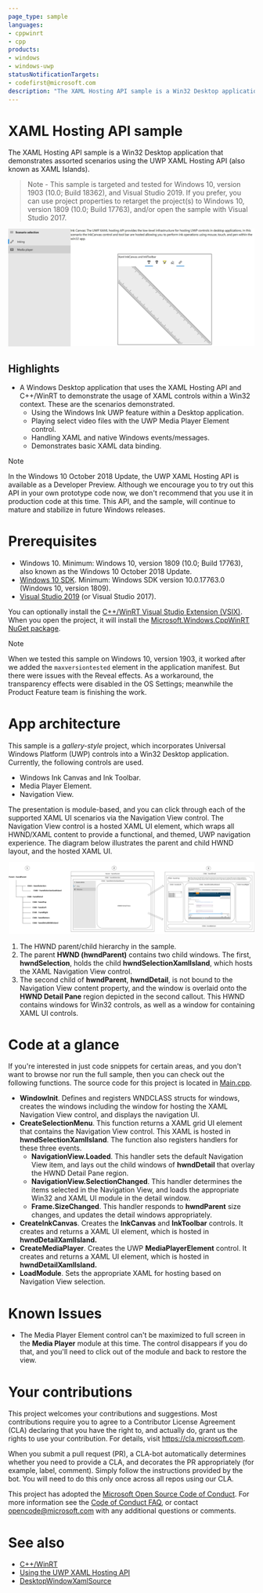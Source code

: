 ```yaml
---
page_type: sample
languages:
- cppwinrt
- cpp
products:
- windows
- windows-uwp
statusNotificationTargets:
- codefirst@microsoft.com
description: "The XAML Hosting API sample is a Win32 Desktop application that demonstrates assorted scenarios using the UWP XAML Hosting API."
---
```


# XAML Hosting API sample

The XAML Hosting API sample is a Win32 Desktop application that demonstrates assorted scenarios using the UWP XAML Hosting API (also known as XAML Islands).

> Note - This sample is targeted and tested for Windows 10, version 1903 (10.0; Build 18362), and Visual Studio 2019. If you prefer, you can use project properties to retarget the project(s) to Windows 10, version 1809 (10.0; Build 17763), and/or open the sample with Visual Studio 2017.

![XAML Hosted API sample showing the layout architecture](Images/XamlInking.JPG)

## Highlights
 
- A Windows Desktop application that uses the XAML Hosting API and C++/WinRT to demonstrate the usage of XAML controls within a Win32 context. These are the scenarios demonstrated.
  - Using the Windows Ink UWP feature within a Desktop application.
  - Playing select video files with the UWP Media Player Element control.
  - Handling XAML and native Windows events/messages.
  - Demonstrates basic XAML data binding.

> [!NOTE]
> In the Windows 10 October 2018 Update, the UWP XAML Hosting API is available as a Developer Preview. Although we encourage you to try out this API in your own prototype code now, we don't recommend that you use it in production code at this time. This API, and the sample, will continue to mature and stabilize in future Windows releases.

# Prerequisites

- Windows 10. Minimum: Windows 10, version 1809 (10.0; Build 17763), also known as the Windows 10 October 2018 Update.
- [Windows 10 SDK](https://developer.microsoft.com/windows/downloads/windows-10-sdk). Minimum: Windows SDK version 10.0.17763.0 (Windows 10, version 1809).
- [Visual Studio 2019](https://visualstudio.microsoft.com/downloads/) (or Visual Studio 2017).

You can optionally install the [C++/WinRT Visual Studio Extension (VSIX)](https://aka.ms/cppwinrt/vsix). When you open the project, it will install the [Microsoft.Windows.CppWinRT NuGet package](https://www.nuget.org/packages/Microsoft.Windows.CppWinRT/).

> [!NOTE]
> When we tested this sample on Windows 10, version 1903, it worked after we added the `maxversiontested` element in the application manifest. But there were issues with the Reveal effects. As a workaround, the transparency effects were disabled in the OS Settings; meanwhile the Product Feature team is finishing the work.

# App architecture

This sample is a *gallery-style* project, which incorporates Universal Windows Platform (UWP) controls into a Win32 Desktop application. Currently, the following controls are used.

- Windows Ink Canvas and Ink Toolbar.
- Media Player Element.
- Navigation View.

The presentation is module-based, and you can click through each of the supported XAML UI scenarios via the Navigation View control. The Navigation View control is a hosted XAML UI element, which wraps all HWND/XAML content to provide a functional, and themed, UWP navigation experience. The diagram below illustrates the parent and child HWND layout, and the hosted XAML UI.

![XAML Hosted API sample showing the layout architecture](Images/XAMLLayout.JPG)

1. The HWND parent/child hierarchy in the sample.
2. The parent **HWND (hwndParent)** contains two child windows. The first, **hwndSelection**, holds the child **hwndSelectionXamlIsland**, which hosts the XAML Navigation View control.
3. The second child of **hwndParent**, **hwndDetail**, is not bound to the Navigation View content property, and the window is overlaid onto the **HWND Detail Pane** region depicted in the second callout. This HWND contains windows for Win32 controls, as well as a window for containing XAML UI controls.

# Code at a glance

If you're interested in just code snippets for certain areas, and you don't want to browse nor run the full sample, then you can check out the following functions. The source code for this project is located in [Main.cpp](XamlDemoGallery/XamlDemoGallery/Main.cpp#L10).

- **WindowInit**. Defines and registers WNDCLASS structs for windows, creates the windows including the window for hosting the XAML Navigation View control, and displays the navigation UI.
- **CreateSelectionMenu**. This function returns a XAML grid UI element that contains the Navigation View control. This XAML is hosted in **hwndSelectionXamlIsland**. The function also registers handlers for these three events.
    - **NavigationView.Loaded**. This handler sets the default Navigation View item, and lays out the child windows of **hwndDetail** that overlay the HWND Detail Pane region.
    - **NavigationView.SelectionChanged**. This handler determines the items selected in the Navigation View, and loads the appropriate Win32 and XAML UI module in the detail window.
    - **Frame.SizeChanged**. This handler responds to **hwndParent** size changes, and updates the detail windows appropriately.
- **CreateInkCanvas**. Creates the **InkCanvas** and **InkToolbar** controls. It creates and returns a XAML UI element, which is hosted in **hwndDetailXamlIsland.**
- **CreateMediaPlayer**. Creates the UWP **MediaPlayerElement** control. It creates and returns a XAML UI element, which is hosted in **hwndDetailXamlIsland.**
- **LoadModule**. Sets the appropriate XAML for hosting based on Navigation View selection.

# Known Issues

- The Media Player Element control can't be maximized to full screen in the **Media Player** module at this time. The control disappears if you do that, and you'll need to click out of the module and back to restore the view.

# Your contributions

This project welcomes your contributions and suggestions. Most contributions require you to agree to a Contributor License Agreement (CLA) declaring that you have the right to, and actually do, grant us the rights to use your contribution. For details, visit https://cla.microsoft.com.

When you submit a pull request (PR), a CLA-bot automatically determines whether you need to provide a CLA, and decorates the PR appropriately (for example, label, comment). Simply follow the instructions provided by the bot. You will need to do this only once across all repos using our CLA.

This project has adopted the [Microsoft Open Source Code of Conduct](https://opensource.microsoft.com/codeofconduct/). For more information see the [Code of Conduct FAQ](https://opensource.microsoft.com/codeofconduct/faq/), or contact [opencode@microsoft.com](mailto:opencode@microsoft.com) with any additional questions or comments.

# See also

- [C++/WinRT](https://docs.microsoft.com/en-us/windows/uwp/cpp-and-winrt-apis/)
- [Using the UWP XAML Hosting API](https://docs.microsoft.com/windows/uwp/xaml-platform/using-the-xaml-hosting-api)
- [DesktopWindowXamlSource](https://docs.microsoft.com/en-us/uwp/api/windows.ui.xaml.hosting.desktopwindowxamlsource)


